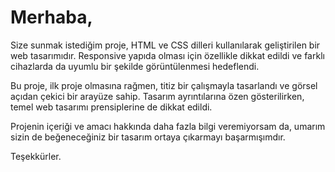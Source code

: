 # Merhaba,

Size sunmak istediğim proje, HTML ve CSS dilleri kullanılarak geliştirilen bir web tasarımıdır. Responsive yapıda olması için özellikle dikkat edildi ve farklı cihazlarda da uyumlu bir şekilde görüntülenmesi hedeflendi.

Bu proje, ilk proje olmasına rağmen, titiz bir çalışmayla tasarlandı ve görsel açıdan çekici bir arayüze sahip. Tasarım ayrıntılarına özen gösterilirken, temel web tasarımı prensiplerine de dikkat edildi.

Projenin içeriği ve amacı hakkında daha fazla bilgi veremiyorsam da, umarım sizin de beğeneceğiniz bir tasarım ortaya çıkarmayı başarmışımdır.

Teşekkürler.
